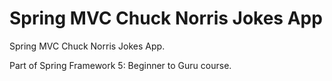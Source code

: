 # Spring MVC Chuck Norris Jokes App
Spring MVC Chuck Norris Jokes App.

Part of Spring Framework 5: Beginner to Guru course.

